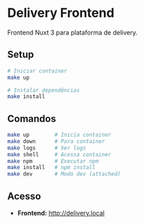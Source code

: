 # Delivery Frontend

Frontend Nuxt 3 para plataforma de delivery.

## Setup

```bash
# Iniciar container
make up

# Instalar dependências
make install
```

## Comandos

```bash
make up        # Inicia container
make down      # Para container
make logs      # Ver logs
make shell     # Acessa container
make npm       # Executar npm
make install   # npm install
make dev       # Modo dev (attached)
```

## Acesso

- **Frontend:** http://delivery.local
